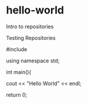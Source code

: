 # hello-world
Intro to repositories

Testing Repositories

#include <iostream>
  
using namespace std;


int main(){

cout << "Hello World" << endl;



return 0;
